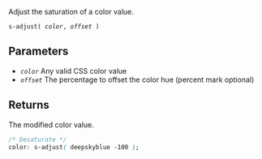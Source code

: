 <!--{

"title": "s-adjust()"

}-->

Adjust the saturation of a color value.

<code>s-adjust( *color*, *offset* )</code>

## Parameters

* *`color`* Any valid CSS color value
* *`offset`* The percentage to offset the color hue (percent mark optional)

## Returns

The modified color value.

```css
/* Desaturate */
color: s-adjust( deepskyblue -100 );
```
